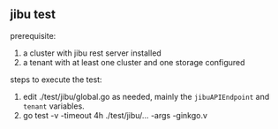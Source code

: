 ## jibu test
prerequisite:
1. a cluster with jibu rest server installed
2. a tenant with at least one cluster and one storage configured

steps to execute the test:
1. edit ./test/jibu/global.go as needed, mainly the `jibuAPIEndpoint` and `tenant` variables.
2. go test -v -timeout 4h ./test/jibu/... -args -ginkgo.v